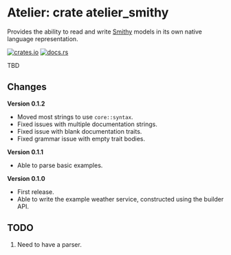# Atelier: crate atelier_smithy

Provides the ability to read and write [Smithy](https://github.com/awslabs/smithy) models in its own native language representation.

[![crates.io](https://img.shields.io/crates/v/atelier_smithy.svg)](https://crates.io/crates/atelier_smithy)
[![docs.rs](https://docs.rs/atelier_smithy/badge.svg)](https://docs.rs/atelier_smithy)

TBD

## Changes

**Version 0.1.2**

* Moved most strings to use `core::syntax`.
* Fixed issues with multiple documentation strings.
* Fixed issue with blank documentation traits.
* Fixed grammar issue with empty trait bodies.

**Version 0.1.1**

* Able to parse basic examples.

**Version 0.1.0**

* First release.
* Able to write the example weather service, constructed using the builder API.

## TODO

1. Need to have a parser.
